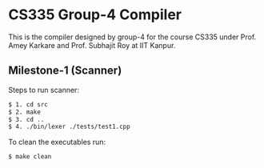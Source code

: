 # CS335 Group-4 Compiler

This is the compiler designed by group-4 for the course CS335 under Prof. Amey Karkare and Prof. Subhajit Roy at IIT Kanpur.

## Milestone-1 (Scanner)

Steps to run scanner: 
```bash
$ 1. cd src
$ 2. make
$ 3. cd ..
$ 4. ./bin/lexer ./tests/test1.cpp
```

To clean the executables run:
```bash
$ make clean
```
